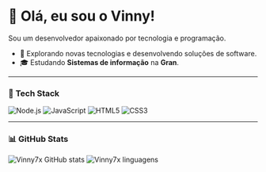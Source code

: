 # 👋 Olá, eu sou o Vinny!
Sou um desenvolvedor apaixonado por tecnologia e programação.
- 🤔 Explorando novas tecnologias e desenvolvendo soluções de software.
- 🎓 Estudando **Sistemas de informação** na **Gran**.
---
### 🚀 **Tech Stack**
![Node.js](https://img.shields.io/badge/Node.js-339933?style=for-the-badge&logo=nodedotjs&logoColor=white) ![JavaScript](https://img.shields.io/badge/JavaScript-F7DF1E?style=for-the-badge&logo=javascript&logoColor=black) ![HTML5](https://img.shields.io/badge/HTML5-E34F26?style=for-the-badge&logo=html5&logoColor=white) ![CSS3](https://img.shields.io/badge/CSS3-1572B6?style=for-the-badge&logo=css3&logoColor=white)

---
### 📊 **GitHub Stats**
![Vinny7x GitHub stats](https://github-readme-stats.vercel.app/api?username=vinny7x&theme=tokyonight&show_icons=true)
![Vinny7x linguagens](https://github-readme-stats.vercel.app/api/top-langs/?username=vinny7x&hide=html&layout=compact&theme=tokyonight)

